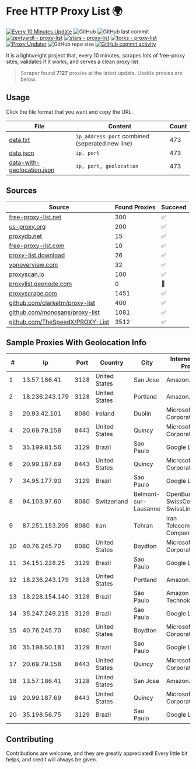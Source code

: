 
# Free HTTP Proxy List 🌍

[![Every 10 Minutes Update](https://github.com/mertguvencli/http-proxy-list/actions/workflows/main.yml/badge.svg?branch=main)](https://github.com/mertguvencli/http-proxy-list/actions/workflows/main.yml)
![GitHub](https://img.shields.io/github/license/mertguvencli/http-proxy-list)
![GitHub last commit](https://img.shields.io/github/last-commit/mertguvencli/http-proxy-list)
[![zevtyardt - proxy-list](https://img.shields.io/static/v1?label=zevtyardt&message=proxy-list&color=blue&logo=github)](https://github.com/zevtyardt/proxy-list "Go to GitHub repo")
[![stars - proxy-list](https://img.shields.io/github/stars/zevtyardt/proxy-list?style=social)](https://github.com/zevtyardt/proxy-list)
[![forks - proxy-list](https://img.shields.io/github/forks/zevtyardt/proxy-list?style=social)](https://github.com/zevtyardt/proxy-list)
[![Proxy Updater](https://github.com/zevtyardt/proxy-list/workflows/Proxy%20Updater/badge.svg)](https://github.com/zevtyardt/proxy-list/actions?query=workflow:"Proxy+Updater")
![GitHub repo size](https://img.shields.io/github/repo-size/zevtyardt/proxy-list)
[![GitHub commit activity](https://img.shields.io/github/commit-activity/m/zevtyardt/proxy-list?logo=commits)](https://github.com/zevtyardt/proxy-list/commits/main)

It is a lightweight project that, every 10 minutes, scrapes lots of free-proxy sites, validates if it works, and serves a clean proxy list.

> Scraper found **7127** proxies at the latest update. Usable proxies are below.

## Usage

Click the file format that you want and copy the URL.

|File|Content|Count|
|----|-------|-----|
|[data.txt](https://raw.githubusercontent.com/mertguvencli/http-proxy-list/main/proxy-list/data.txt)|`ip_address:port` combined (seperated new line)|473|
|[data.json](https://raw.githubusercontent.com/mertguvencli/http-proxy-list/main/proxy-list/data.json)|`ip, port`|473|
|[data-with-geolocation.json](https://raw.githubusercontent.com/mertguvencli/http-proxy-list/main/proxy-list/data-with-geolocation.json)|`ip, port, geolocation`|473|

## Sources

|Source|Found Proxies|Succeed|
|------|-------------|-------|
|[free-proxy-list.net](https://free-proxy-list.net)|300|✅|
|[us-proxy.org](https://www.us-proxy.org)|200|✅|
|[proxydb.net](http://proxydb.net)|15|✅|
|[free-proxy-list.com](https://free-proxy-list.com/?page=&port=&type%5B%5D=http&type%5B%5D=https&up_time=0&search=Search)|10|✅|
|[proxy-list.download](https://www.proxy-list.download/HTTP)|26|✅|
|[vpnoverview.com](https://vpnoverview.com/privacy/anonymous-browsing/free-proxy-servers)|32|✅|
|[proxyscan.io](https://www.proxyscan.io)|100|✅|
|[proxylist.geonode.com](https://proxylist.geonode.com/api/proxy-list?limit=300&page=1&sort_by=lastChecked&sort_type=desc&protocols=http,https)|0|🚫|
|[proxyscrape.com](https://api.proxyscrape.com/v2/?request=displayproxies&protocol=http&timeout=10000&country=all&ssl=all&anonymity=all)|1451|✅|
|[github.com/clarketm/proxy-list](https://raw.githubusercontent.com/clarketm/proxy-list/master/proxy-list-raw.txt)|400|✅|
|[github.com/monosans/proxy-list](https://raw.githubusercontent.com/monosans/proxy-list/main/proxies/http.txt)|1081|✅|
|[github.com/TheSpeedX/PROXY-List](https://raw.githubusercontent.com/TheSpeedX/PROXY-List/master/http.txt)|3512|✅|


## Sample Proxies With Geolocation Info

|#|Ip|Port|Country|City|Internet Service Provider|
|-|--|----|-------|----|-------------------------|
|1|13.57.186.41|3128|United States|San Jose|Amazon.com, Inc.|
|2|18.236.243.179|3128|United States|Portland|Amazon.com, Inc.|
|3|20.93.42.101|8080|Ireland|Dublin|Microsoft Corporation|
|4|20.69.79.158|8443|United States|Quincy|Microsoft Corporation|
|5|35.199.81.56|3129|Brazil|Sao Paulo|Google LLC|
|6|20.99.187.69|8443|United States|Quincy|Microsoft Corporation|
|7|34.95.177.90|3129|Brazil|Sao Paulo|Google LLC|
|8|94.103.97.60|8080|Switzerland|Belmont-sur-Lausanne|OpenBusiness Ltd / SwissCenter / SwissLink|
|9|87.251.153.205|8080|Iran|Tehran|Iran Telecommunication Company PJS|
|10|40.76.245.70|8080|United States|Boydton|Microsoft Corporation|
|11|34.151.228.25|3129|Brazil|Sao Paulo|Google LLC|
|12|18.236.243.179|3128|United States|Portland|Amazon.com, Inc.|
|13|18.228.154.140|3128|Brazil|São Paulo|Amazon Technologies Inc.|
|14|35.247.249.215|3129|Brazil|Sao Paulo|Google LLC|
|15|40.76.245.70|8080|United States|Boydton|Microsoft Corporation|
|16|35.198.50.181|3129|Brazil|Sao Paulo|Google LLC|
|17|20.69.79.158|8443|United States|Quincy|Microsoft Corporation|
|18|13.57.186.41|3128|United States|San Jose|Amazon.com, Inc.|
|19|20.99.187.69|8443|United States|Quincy|Microsoft Corporation|
|20|35.198.56.75|3129|Brazil|Sao Paulo|Google LLC|



## Contributing

Contributions are welcome, and they are greatly appreciated! Every
little bit helps, and credit will always be given.

